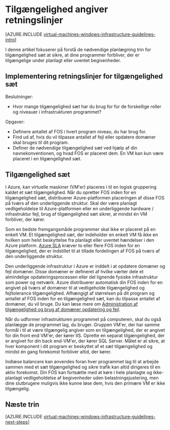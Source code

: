 <properties
    pageTitle="Tilgængelighed angive retningslinjer | Microsoft Azure"
    description="Få mere at vide om de vigtigste design og implementering retningslinjer for installation af tilgængelighed sæt i Azure infrastrukturtjenester."
    documentationCenter=""
    services="virtual-machines-windows"
    authors="iainfoulds"
    manager="timlt"
    editor=""
    tags="azure-resource-manager"/>

<tags
    ms.service="virtual-machines-windows"
    ms.workload="infrastructure-services"
    ms.tgt_pltfrm="vm-windows"
    ms.devlang="na"
    ms.topic="article"
    ms.date="09/08/2016"
    ms.author="iainfou"/>

# <a name="availability-sets-guidelines"></a>Tilgængelighed angiver retningslinjer

[AZURE.INCLUDE [virtual-machines-windows-infrastructure-guidelines-intro](../../includes/virtual-machines-windows-infrastructure-guidelines-intro.md)] 

I denne artikel fokuserer på forstå de nødvendige planlægning trin for tilgængelighed sæt at sikre, at dine programmer forbliver, der er tilgængelige under planlagt eller uventet begivenheder.

## <a name="implementation-guidelines-for-availability-sets"></a>Implementering retningslinjer for tilgængelighed sæt

Beslutninger:

- Hvor mange tilgængelighed sæt har du brug for for de forskellige roller og niveauer i infrastrukturen programmet?

Opgaver:

- Definere antallet af FOS i hvert program niveau, du har brug for.
- Find ud af, hvis du vil tilpasse antallet af fejl eller opdatere domæner skal bruges til dit program.
- Definer de nødvendige tilgængelighed sæt ved hjælp af din navnekonventionen, og hvad FOS er placeret dem. En VM kan kun være placeret i en tilgængelighed sæt. 

## <a name="availability-sets"></a>Tilgængelighed sæt

I Azure, kan virtuelle maskiner (VM'er) placeres i til en logisk gruppering kaldet et sæt tilgængelighed. Når du opretter FOS inden for en tilgængelighed sæt, distribuerer Azure-platformen placeringen af disse FOS på tværs af den underliggende struktur. Skal der være planlagt vedligeholdelse til Azure-platformen eller en underliggende hardware / infrastruktur fejl, brug af tilgængelighed sæt sikrer, at mindst én VM forbliver, der kører.

Som en bedste fremgangsmåde programmer skal ikke er placeret på en enkelt VM. Et tilgængelighed sæt, der indeholder en enkelt VM få ikke en hvilken som helst beskyttelse fra planlagt eller uventet hændelser i den Azure platform. [Azure SLA](https://azure.microsoft.com/support/legal/sla/virtual-machines) kræver to eller flere FOS inden for en tilgængelighed, der er indstillet til at tillade fordelingen af FOS på tværs af den underliggende struktur.

Den underliggende infrastruktur i Azure er inddelt i at opdatere domæner og fejl domæner. Disse domæner er defineret af hvilke værter dele et almindelige opdateringsprocessen eller del lignende fysiske infrastruktur som power og netværk. Azure distribuerer automatisk din FOS inden for en angivet på tværs af domæner til at vedligeholde tilgængelighed og fejltolerance tilgængelighed. Afhængigt af størrelsen på dit program og antallet af FOS inden for en tilgængelighed sæt, kan du tilpasse antallet af domæner, du vil bruge. Du kan læse mere om [Administration af tilgængelighed og brug af domæner opdatering og fejl](virtual-machines-windows-manage-availability.md).

Når du udformer infrastrukturen programmet på computeren, skal du også planlægge de programmet lag, du bruger. Gruppen VM'er, der har samme formål i til at være tilgængelig angiver som en tilgængelighed, der er angivet for din front end VM'er, der kører IIS. Oprette en separat tilgængelighed, der er angivet for din back end-VM'er, der kører SQL Server. Målet er at sikre, at hver komponent i dit program er beskyttet af et sæt tilgængelighed og mindst én gang forekomst forbliver altid, der kører.

Indlæse balancere kan anvendes foran hver programmet lag til at arbejde sammen med et sæt tilgængelighed og sikre trafik kan altid dirigeres til en aktiv forekomst. Din FOS kan fortsætte med at køre i hele planlagte og ikke-planlagt vedligeholdelse af begivenheder uden belastningsjustering, men dine slutbrugere muligvis ikke kunne løse dem, hvis den primære VM er ikke tilgængelig.


## <a name="next-steps"></a>Næste trin
[AZURE.INCLUDE [virtual-machines-windows-infrastructure-guidelines-next-steps](../../includes/virtual-machines-windows-infrastructure-guidelines-next-steps.md)] 
